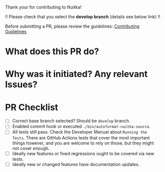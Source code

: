 Thank your for contributing to Nuitka!

!! Please check that you select the **develop branch** (details see below link) !!

Before submitting a PR, please review the guidelines:
[Contributing Guidelines](https://github.com/Nuitka/Nuitka/blob/develop/CONTRIBUTING.md)

# What does this PR do?

# Why was it initiated? Any relevant Issues?

# PR Checklist

- [ ] Correct base branch selected? Should be `develop` branch.
- [ ] Enabled commit hook or executed `./bin/autoformat-nuitka-source`.
- [ ] All tests still pass. Check the Developer Manual about `Running the Tests`.
      There are GitHub Actions tests that cover the most important
      things however, and you are welcome to rely on those, but they might not
      cover enough.
- [ ] Ideally new features or fixed regressions ought to be covered via new tests.
- [ ] Ideally new or changed features have documentation updates.
